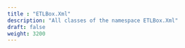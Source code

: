 ```yaml
---
title : "ETLBox.Xml"
description: "All classes of the namespace ETLBox.Xml"
draft: false
weight: 3200
---
```

